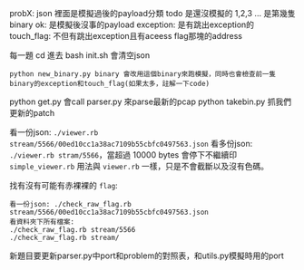 probX:
    json 裡面是模擬過後的payload分類
        todo 是還沒模擬的
        1,2,3 ... 是第幾隻binary
            ok: 是模擬後沒事的payload
            exception: 是有跳出exception的
            touch_flag: 不但有跳出exception且有aceess flag那塊的address


每一題 cd 進去 bash init.sh 會清空json
```
python new_binary.py binary 會改用這個binary來跑模擬，同時也會檢查前一隻binary的exception和touch_flag(如果太多，註解一下code)
```
python get.py 會call parser.py 來parse最新的pcap
python takebin.py 抓我們更新的patch

看一份json: `./viewer.rb stream/5566/00ed10cc1a38ac7109b55cbfc0497563.json`
看多份json: `./viewer.rb stram/5566`，當超過 10000 bytes 會停下不繼續印
`simple_viewer.rb` 用法與 `viewer.rb` 一樣，只是不會截斷以及沒有色碼。

找有沒有可能有赤裸裸的 `flag`:
```
看一份json: ./check_raw_flag.rb stream/5566/00ed10cc1a38ac7109b55cbfc0497563.json
看資料夾下所有檔案:
./check_raw_flag.rb stream/5566
./check_raw_flag.rb stream/
```

新題目要更新parser.py中port和problem的對照表，和utils.py模擬時用的port
